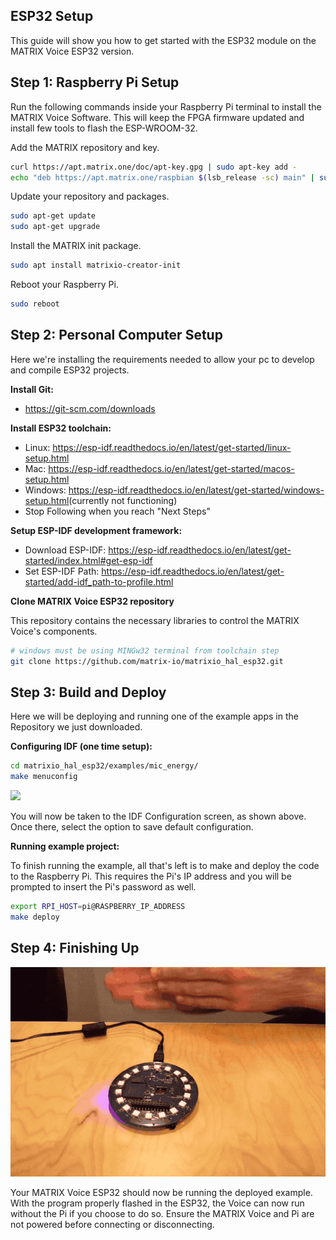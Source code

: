 ## ESP32 Setup
This guide will show you how to get started with the ESP32 module on the MATRIX Voice ESP32 version.

## Step 1: Raspberry Pi Setup

Run the following commands inside your Raspberry Pi terminal to install the MATRIX Voice Software. This will keep the FPGA firmware updated and install few tools to flash the ESP-WROOM-32.

Add the MATRIX repository and key.
```bash
curl https://apt.matrix.one/doc/apt-key.gpg | sudo apt-key add -
echo "deb https://apt.matrix.one/raspbian $(lsb_release -sc) main" | sudo tee /etc/apt/sources.list.d/matrixlabs.list
```

Update your repository and packages.
```bash
sudo apt-get update
sudo apt-get upgrade
```

Install the MATRIX init package.
```bash
sudo apt install matrixio-creator-init
```

Reboot your Raspberry Pi.
```bash
sudo reboot
```

## Step 2: Personal Computer Setup

Here we're installing the requirements needed to allow your pc to develop and compile ESP32 projects.

<b>Install Git:</b>

- <a href="https://git-scm.com/downloads" target="_blank">https://git-scm.com/downloads</a>

<b>Install ESP32 toolchain:</b>

- Linux: <a href="https://esp-idf.readthedocs.io/en/latest/get-started/linux-setup.html" target="_blank">https://esp-idf.readthedocs.io/en/latest/get-started/linux-setup.html</a>
- Mac: <a href="https://esp-idf.readthedocs.io/en/latest/get-started/macos-setup.html" target="_blank">https://esp-idf.readthedocs.io/en/latest/get-started/macos-setup.html</a>
- Windows: <a href="https://esp-idf.readthedocs.io/en/latest/get-started/windows-setup.html" target="_blank">https://esp-idf.readthedocs.io/en/latest/get-started/windows-setup.html</a>(currently not functioning)
- Stop Following when you reach "Next Steps"

<b>Setup ESP-IDF development framework:</b>

- Download ESP-IDF: <a href="https://esp-idf.readthedocs.io/en/latest/get-started/index.html#get-esp-idf" target="_blank">https://esp-idf.readthedocs.io/en/latest/get-started/index.html#get-esp-idf</a>
- Set ESP-IDF Path: <a href="https://esp-idf.readthedocs.io/en/latest/get-started/add-idf_path-to-profile.html" target="_blank">https://esp-idf.readthedocs.io/en/latest/get-started/add-idf_path-to-profile.html</a>

<b>Clone MATRIX Voice ESP32 repository</b>

This repository contains the necessary libraries to control the MATRIX Voice's components.
```bash
# windows must be using MINGw32 terminal from toolchain step
git clone https://github.com/matrix-io/matrixio_hal_esp32.git
```

## Step 3: Build and Deploy

Here we will be deploying and running one of the example apps in the Repository we just downloaded.

<b>Configuring IDF (one time setup):</b>
```bash
cd matrixio_hal_esp32/examples/mic_energy/
make menuconfig
```

![](img/esp32-1.jpg)

You will now be taken to the IDF Configuration screen, as shown above. Once there, select the <Exit> option to save default configuration.

<b>Running example project:</b>

To finish running the example, all that's left is to make and deploy the code to the Raspberry Pi. This requires the Pi's IP address and you will be prompted to insert the Pi's password as well.
```bash
export RPI_HOST=pi@RASPBERRY_IP_ADDRESS
make deploy
```

## Step 4: Finishing Up

![](img/esp32-2.gif)

Your MATRIX Voice ESP32 should now be running the deployed example. With the program properly flashed in the ESP32, the Voice can now run without the Pi if you choose to do so. Ensure the MATRIX Voice and Pi are not powered before connecting or disconnecting.




